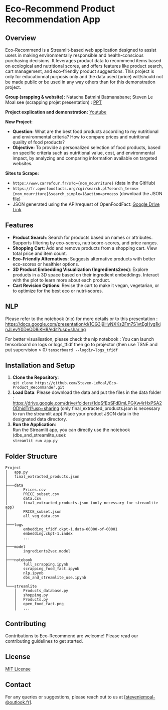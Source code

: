 # Eco-Recommend Product Recommendation App

## Overview
Eco-Recommend is a Streamlit-based web application designed to assist users in making environmentally responsible and health-conscious purchasing decisions. It leverages product data to recommend items based on ecological and nutritional scores, and offers features like product search, cart management, and eco-friendly product suggestions.
This project is only for educationnal purposis only and the data used (price) will/should not be made public or be used in any way others than for this demonstration project.

**Group (srapping & website):** Natacha Batmini Batmanabane; Steven Le Moal
see (scrapping projet presentation) : [PPT](https://devinci.sharepoint.com/sites/PROJETDRONE/_layouts/15/guestaccess.aspx?share=EUFDlt3wj_5NkvCGA7o_riMBKWN675rrPZXjcJ8T0EwQyw&e=PFmh1j)

**Project explication and demonstration:** [Youtube](https://youtu.be/cFRjd4HkdRs)

**New Project:**
- **Question:** What are the best food products according to my nutritional and environmental criteria? How to compare prices and nutritional quality of food products?
- **Objective:** To provide a personalized selection of food products, based on specific criteria such as nutritional value, cost, and environmental impact, by analyzing and comparing information available on targeted websites.

**Sites to Scrape:**
- `https://www.carrefour.fr/s?q={nom_nourriture}` (data in the GitHub)
- `https://fr.openfoodfacts.org/cgi/search.pl?search_terms={nom_nourriture}&search_simple=1&action=process` (download the JSON file)
- JSON generated using the API/request of OpenFoodFact: [Google Drive Link]([https://drive.google.com/file/d/1-iRCuS0x9eZOWKCoifC2TDhl44qyP3EK/view?usp=sharing](https://drive.google.com/drive/folders/1dqSfEpSFdDmLPGXw4rHxPSA2ODhidTrl?usp=sharing))

## Features
- **Product Search**: Search for products based on names or attributes. Supports filtering by eco-scores, nutriscore-scores, and price ranges.
- **Shopping Cart**: Add and remove products from a shopping cart. View total price and item count.
- **Eco-Friendly Alternatives**: Suggests alternative products with better eco-scores or healthier options.
- **3D Product Embedding Visualization (Ingredients2vec)**: Explore products in a 3D space based on their ingredient embeddings. Interact with the plot to learn more about each product.
- **Cart Revision Options**: Revise the cart to make it vegan, vegetarian, or to optimize for the best eco or nutri-scores.

## NLP
Please refer to the notebook (nlp) for more details or to this presentation : https://docs.google.com/presentation/d/1OG3j9HyNXKs2Fm7S1vtEgHyg1kjnJLevY0DeOD8iKH8/edit?usp=sharing

For better visualisation, please check the nlp notebook :
You can launch tensorboard on logs or logs_tfidf then go to projector (then use TSNE and put supervision > 0)
`tensorboard --logdir=logs_tfidf`

## Installation and Setup
1. **Clone the Repository**:  
   `git clone https://github.com/Steven-LeMoal/Eco-Product_Recommander.git`
2. **Load Data**:
   Please download the data and put the files in the data folder : https://drive.google.com/drive/folders/1dqSfEpSFdDmLPGXw4rHxPSA2ODhidTrl?usp=sharing
   (only final_extracted_products.json is necessary to run the streamlit app)
   Place your product JSON data in the designated data directory.
3. **Run the Application**:  
   Run the Streamlit app, you can directly use the notebook (dbs_and_streamlite_use):  
   `streamlit run app.py`

## Folder Structure
```
Project
│   app.py
│   final_extracted_products.json
│
├───data
│       Prices.csv
│       PRICE_subset.csv
│       data.csv
│       final_extracted_products.json (only necessary for streamlite app)
│       PRICE_subset.json
│       all_veg_data.csv
│
├───logs
│       embedding_tfidf.ckpt-1.data-00000-of-00001
│       embedding.ckpt-1.index
│       ...
│
├───model
│       ingredients2vec.model
│
├───notebook
│       full_scrapping.ipynb
│       scrapping_food_fact.ipynb
│       nlp.ipynb
│       dbs_and_streamlite_use.ipynb
│
└───streamlite
    │   Products_database.py
    │   shopping.py
    │   Products.py
    │   open_food_fact.png
    │   ...
```

## Contributing
Contributions to Eco-Recommend are welcome! Please read our contributing guidelines to get started.

## License
[MIT License](LICENSE)

## Contact
For any queries or suggestions, please reach out to us at [stevenlemoal-@outlook.fr].

